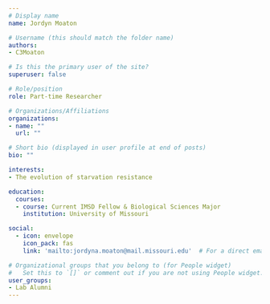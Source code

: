 ```yaml
---
# Display name
name: Jordyn Moaton

# Username (this should match the folder name)
authors:
- C3Moaton

# Is this the primary user of the site?
superuser: false

# Role/position
role: Part-time Researcher

# Organizations/Affiliations
organizations:
- name: ""
  url: ""

# Short bio (displayed in user profile at end of posts)
bio: ""

interests:
- The evolution of starvation resistance

education:
  courses:
  - course: Current IMSD Fellow & Biological Sciences Major
    institution: University of Missouri

social:
  - icon: envelope
    icon_pack: fas
    link: 'mailto:jordyna.moaton@mail.missouri.edu'  # For a direct email link, use "mailto:test@example.org".

# Organizational groups that you belong to (for People widget)
#   Set this to `[]` or comment out if you are not using People widget.
user_groups:
- Lab Alumni
---
```

